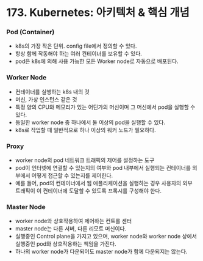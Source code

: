 # 173. Kubernetes: 아키텍처 & 핵심 개념

### Pod (Container)
- k8s의 가장 작은 단위. config file에서 정의할 수 있다.
- 항상 함께 작동해야 하는 여러 컨테이너를 보유할 수 있다.
- pod은 k8s에 의해 사용 가능한 모든 Worker node로 자동으로 배포된다.

### Worker Node
- 컨테이너를 실행하는 k8s 내의 것
- 머신, 가상 인스턴스 같은 것
- 특정 양의 CPU와 메모리가 있는 어딘가의 머신이며 그 머신에서 pod을 실행할 수 있다.
- 동일한 worker node 중 하나에서 둘 이상의 pod을 실행할 수 있다.
- k8s로 작업할 때 일반적으로 하나 이상의 워커 노드가 필요하다.

### Proxy
- worker node의 pod 네트워크 트래픽의 제어를 설정하는 도구
- pod이 인터넷에 연결할 수 있는지의 여부와 pod 내부에서 실행되는 컨테이너를 외부에서 어떻게 접근할 수 있는지를 제어한다.
- 예를 들어, pod의 컨테이너에서 웹 애플리케이션을 실행하는 경우 사용자의 외부 트래픽이 이 컨테이너에 도달할 수 있도록 프록시를 구성해야 한다.

### Master Node
- worker node와 상호작용하여 제어하는 컨트롤 센터
- master node는 다른 서버, 다른 리모트 머신이다.
- 실행중인 Control plane을 가지고 있으며, worker node와 worker node 상에서 실행중인 pod와 상호작용하는 책임을 가진다.
- 하나의 worker node가 다운되어도 master node가 함께 다운되지는 않는다.